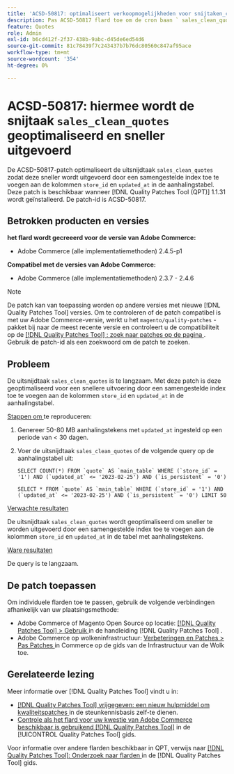 ```yaml
---
title: 'ACSD-50817: optimaliseert verkoopmogelijkheden voor snijtaken_clean_quotes om sneller te werken'
description: Pas ACSD-50817 flard toe om de cron baan ` sales_clean_quotes' te optimaliseren om sneller te lopen door een samengestelde index op ` store_id ` en ` update_at' kolommen in de citaatlijst toe te voegen.
feature: Quotes
role: Admin
exl-id: b6cd412f-2f37-438b-9abc-d45de6ed54d6
source-git-commit: 81c78439f7c243437b7b76dc80560c847af95ace
workflow-type: tm+mt
source-wordcount: '354'
ht-degree: 0%

---
```


# ACSD-50817: hiermee wordt de snijtaak `sales_clean_quotes` geoptimaliseerd en sneller uitgevoerd

De ACSD-50817-patch optimaliseert de uitsnijdtaak `sales_clean_quotes` zodat deze sneller wordt uitgevoerd door een samengestelde index toe te voegen aan de kolommen `store_id` en `updated_at` in de aanhalingstabel. Deze patch is beschikbaar wanneer [!DNL Quality Patches Tool (QPT)] 1.1.31 wordt geïnstalleerd. De patch-id is ACSD-50817.

## Betrokken producten en versies

**het flard wordt gecreeerd voor de versie van Adobe Commerce:**

* Adobe Commerce (alle implementatiemethoden) 2.4.5-p1

**Compatibel met de versies van Adobe Commerce:**

* Adobe Commerce (alle implementatiemethoden) 2.3.7 - 2.4.6

>[!NOTE]
>
>De patch kan van toepassing worden op andere versies met nieuwe [!DNL Quality Patches Tool] versies. Om te controleren of de patch compatibel is met uw Adobe Commerce-versie, werkt u het `magento/quality-patches` -pakket bij naar de meest recente versie en controleert u de compatibiliteit op de [[!DNL Quality Patches Tool] : zoek naar patches op de pagina ](https://experienceleague.adobe.com/tools/commerce-quality-patches/index.html) . Gebruik de patch-id als een zoekwoord om de patch te zoeken.

## Probleem

De uitsnijdtaak `sales_clean_quotes` is te langzaam. Met deze patch is deze geoptimaliseerd voor een snellere uitvoering door een samengestelde index toe te voegen aan de kolommen `store_id` en `updated_at` in de aanhalingstabel.

<u> Stappen om </u> te reproduceren:

1. Genereer 50-80 MB aanhalingstekens met `updated_at` ingesteld op een periode van &lt; 30 dagen.
1. Voer de uitsnijdtaak `sales_clean_quotes` of de volgende query op de aanhalingstabel uit:

   ```cron
   SELECT COUNT(*) FROM `quote` AS `main_table` WHERE (`store_id` = '1') AND (`updated_at` <= '2023-02-25') AND (`is_persistent` = '0')
   
   SELECT * FROM `quote` AS `main_table` WHERE (`store_id` = '1') AND (`updated_at` <= '2023-02-25') AND (`is_persistent` = '0') LIMIT 50
   ```

<u> Verwachte resultaten </u>

De uitsnijdtaak `sales_clean_quotes` wordt geoptimaliseerd om sneller te worden uitgevoerd door een samengestelde index toe te voegen aan de kolommen `store_id` en `updated_at` in de tabel met aanhalingstekens.

<u> Ware resultaten </u>

De query is te langzaam.

## De patch toepassen

Om individuele flarden toe te passen, gebruik de volgende verbindingen afhankelijk van uw plaatsingsmethode:

* Adobe Commerce of Magento Open Source op locatie: [[!DNL Quality Patches Tool]  > Gebruik ](/help/tools/quality-patches-tool/usage.md) in de handleiding [!DNL Quality Patches Tool] .
* Adobe Commerce op wolkeninfrastructuur: [ Verbeteringen en Patches > Pas Patches ](https://experienceleague.adobe.com/docs/commerce-cloud-service/user-guide/develop/upgrade/apply-patches.html) in Commerce op de gids van de Infrastructuur van de Wolk toe.

## Gerelateerde lezing

Meer informatie over [!DNL Quality Patches Tool] vindt u in:

* [[!DNL Quality Patches Tool]  vrijgegeven: een nieuw hulpmiddel om kwaliteitspatches ](https://experienceleague.adobe.com/en/docs/commerce-knowledge-base/kb/announcements/commerce-announcements/magento-quality-patches-released-new-tool-to-self-serve-quality-patches) in de steunkennisbasis zelf-te dienen.
* [ Controle als het flard voor uw kwestie van Adobe Commerce beschikbaar is gebruikend  [!DNL Quality Patches Tool]](/help/tools/quality-patches-tool/patches-available-in-qpt/check-patch-for-magento-issue-with-magento-quality-patches.md) in de [!UICONTROL Quality Patches Tool] gids.


Voor informatie over andere flarden beschikbaar in QPT, verwijs naar [[!DNL Quality Patches Tool]: Onderzoek naar flarden ](https://experienceleague.adobe.com/tools/commerce-quality-patches/index.html) in de [!DNL Quality Patches Tool] gids.
